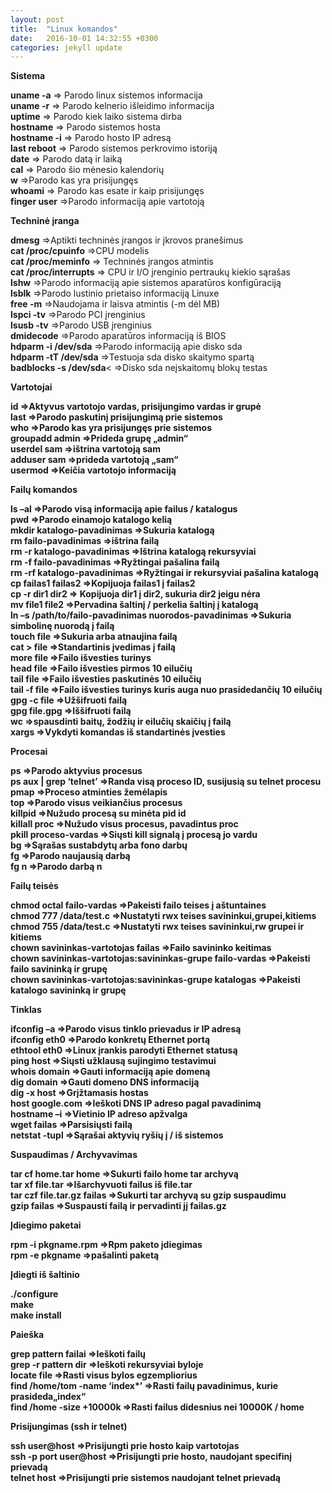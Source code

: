```yaml
---
layout: post
title:  "Linux komandos"
date:   2016-10-01 14:32:55 +0300
categories: jekyll update
---
```


<b>Sistema</b> 

<b>uname -a</b> => Parodo linux sistemos informacija
<br><b>uname -r</b> => Parodo kelnerio išleidimo informacija
<br><b>uptime</b> => Parodo kiek laiko sistema dirba
<br><b>hostname</b> => Parodo sistemos hosta
<br><b>hostname -i</b> => Parodo hosto IP adresą
<br><b>last reboot</b> => Parodo sistemos perkrovimo istoriją
<br><b>date</b> => Parodo datą ir laiką
<br><b>cal</b> => Parodo šio mėnesio kalendorių
<br><b>w</b> =>Parodo kas yra prisijungęs
<br><b>whoami</b> => Parodo kas esate ir kaip prisijungęs
<br><b>finger user</b> =>Parodo informaciją apie vartotoją

<b>Techninė įranga</b>

<b>dmesg</b> =>Aptikti techninės įrangos ir įkrovos pranešimus
<br><b>cat /proc/cpuinfo</b> =>CPU modelis
<br><b>cat /proc/meminfo</b> => Techninės įrangos atmintis
<br><b>cat /proc/interrupts</b> => CPU ir I/O įrenginio pertraukų kiekio sąrašas
<br><b>lshw</b> =>Parodo informaciją apie sistemos aparatūros konfigūraciją
<br><b>lsblk</b> =>Parodo lustinio prietaiso informaciją Linuxe
<br><b>free -m</b> =>Naudojama ir laisva atmintis (-m dėl MB)
<br><b>lspci -tv</b> =>Parodo PCI įrenginius
<br><b>lsusb -tv</b> =>Parodo USB įrenginius
<br><b>dmidecode</b> =>Parodo aparatūros informaciją iš BIOS
<br><b>hdparm -i /dev/sda</b> =>Parodo informaciją apie disko sda
<br><b>hdparm -tT /dev/sda</b> =>Testuoja sda disko skaitymo spartą
<br><b>badblocks -s /dev/sda</b>< =>Disko sda neįskaitomų blokų testas<b>

<b>Vartotojai</b>

<b>id</b> =>Aktyvus vartotojo vardas, prisijungimo vardas ir grupė
<br><b>last</b> =>Parodo paskutinį prisijungimą prie sistemos
<br><b>who</b> =>Parodo kas yra prisijungęs prie sistemos
<br><b>groupadd admin</b> =>Prideda grupę „admin“
<br><b>userdel sam</b> =>ištrina vartotoją sam
<br><b>adduser sam</b> =>prideda vartotoją „sam“
<br><b>usermod</b> =>Keičia vartotojo informaciją

<b>Failų komandos</b>

<b>ls –al =>Parodo visą informaciją apie failus / katalogus</b>
<br><b>pwd</b> =>Parodo einamojo katalogo kelią
<br><b>mkdir</b> katalogo-pavadinimas =>Sukuria katalogą
<br><b>rm failo-pavadinimas</b> =>ištrina failą
<br><b>rm -r katalogo-pavadinimas</b> =>Ištrina katalogą rekursyviai
<br><b>rm -f failo-pavadinimas</b> =>Ryžtingai pašalina failą
<br><b>rm -rf katalogo-pavadinimas</b> =>Ryžtingai ir rekursyviai pašalina katalogą 
<br><b>cp failas1 failas2</b> =>Kopijuoja failas1 į failas2
<br><b>cp -r dir1 dir2</b> => Kopijuoja dir1 į dir2, sukuria dir2 jeigu nėra
<br><b>mv file1 file2</b> =>Pervadina šaltinį / perkelia šaltinį į katalogą
<br><b>ln –s /path/to/failo-pavadinimas nuorodos-pavadinimas</b> =>Sukuria simbolinę nuorodą į failą
<br><b>touch file</b> =>Sukuria arba atnaujina failą
<br><b>cat > file</b> =>Standartinis įvedimas į failą
<br><b>more file</b> =>Failo išvesties turinys
<br><b>head file</b> =>Failo išvesties pirmos 10 eilučių
<br><b>tail file</b> =>Failo išvesties paskutinės 10 eilučių
<br><b>tail -f file</b> =>Failo išvesties turinys kuris auga nuo prasidedančių 10 eilučių
<br><b>gpg -c file</b> =>Užšifruoti failą
<br><b>gpg file.gpg</b> =>Iššifruoti failą
<br><b>wc</b> =>spausdinti baitų, žodžių ir eilučių skaičių į failą
<br><b>xargs</b> =>Vykdyti komandas iš standartinės įvesties

<b>Procesai</b>

<b>ps</b> =>Parodo aktyvius procesus
<br><b>ps aux | grep ‘telnet’</b> =>Randa visą proceso ID, susijusią su telnet procesu
<br><b>pmap</b> =>Proceso atminties žemėlapis
<br><b>top</b> =>Parodo visus veikiančius procesus
<br><b>killpid</b> =>Nužudo procesą su minėta pid id
<br><b>killall proc</b> =>Nužudo visus procesus, pavadintus proc
<br><b>pkill proceso-vardas</b> =>Siųsti kill signalą į procesą jo vardu
<br><b>bg</b> =>Sąrašas sustabdytų arba fono darbų
<br><b>fg</b> =>Parodo naujausią darbą
<br><b>fg n</b> =>Parodo darbą n

<b>Failų teisės</b>

<b>chmod octal failo-vardas</b> =>Pakeisti failo teises į aštuntaines
<br><b>chmod 777 /data/test.c</b> =>Nustatyti rwx teises savininkui,grupei,kitiems
<br><b>chmod 755 /data/test.c</b> =>Nustatyti rwx teises savininkui,rw grupei ir kitiems
<br><b>chown savininkas-vartotojas failas</b> =>Failo savininko keitimas
<br><b>chown savininkas-vartotojas:savininkas-grupe failo-vardas </b>=>Pakeisti failo savininką ir grupę
<br><b>chown savininkas-vartotojas:savininkas-grupe katalogas</b> =>Pakeisti katalogo savininką ir grupę

<b>Tinklas</b>

<b>ifconfig –a</b> =>Parodo visus tinklo prievadus ir IP adresą
<br><b>ifconfig eth0</b> =>Parodo konkretų Ethernet portą
<br><b>ethtool eth0</b> =>Linux įrankis parodyti Ethernet statusą
<br><b>ping host</b> =>Siųsti užklausą sujingimo testavimui
<br><b>whois domain</b> =>Gauti informaciją apie domeną
<br><b>dig domain</b> =>Gauti domeno DNS informaciją
<br><b>dig -x host</b> =>Grįžtamasis hostas
<br><b>host google.com</b> =>Ieškoti DNS IP adreso pagal pavadinimą
<br><b>hostname –i</b> =>Vietinio IP adreso apžvalga
<br><b>wget failas</b> =>Parsisiųsti failą
<br><b>netstat -tupl</b> =>Sąrašai aktyvių ryšių į / iš sistemos

<b>Suspaudimas / Archyvavimas</b>

<b>tar cf home.tar home</b> =>Sukurti failo home tar archyvą
<br><b>tar xf file.tar</b> =>Išarchyvuoti failus iš file.tar
<br><b>tar czf file.tar.gz failas</b> =>Sukurti tar archyvą su gzip suspaudimu
<br><b>gzip failas</b> =>Suspausti failą ir pervadinti jį failas.gz

<b>Įdiegimo paketai</b>

<b>rpm -i pkgname.rpm</b> =>Rpm  paketo įdiegimas
<br><b>rpm -e pkgname</b> =>pašalinti paketą

<b>Įdiegti iš šaltinio</b>

./configure 
<br>make 
<br>make install

<b>Paieška</b>

<b>grep pattern failai</b> =>Ieškoti failų
<br><b>grep -r pattern dir</b> =>Ieškoti rekursyviai byloje
<br><b>locate file</b> =>Rasti visus bylos egzempliorius
<br><b>find /home/tom -name ‘index*’</b> =>Rasti failų pavadinimus, kurie prasideda„index“
<br><b>find /home -size +10000k</b> =>Rasti failus didesnius nei 10000K / home

<b>Prisijungimas (ssh ir telnet)</b>

<b>ssh user@host</b> =>Prisijungti prie hosto kaip vartotojas
<br><b>ssh -p port user@host</b> =>Prisijungti prie hosto, naudojant specifinį prievadą
<br><b>telnet host</b> =>Prisijungti prie sistemos naudojant telnet prievadą
